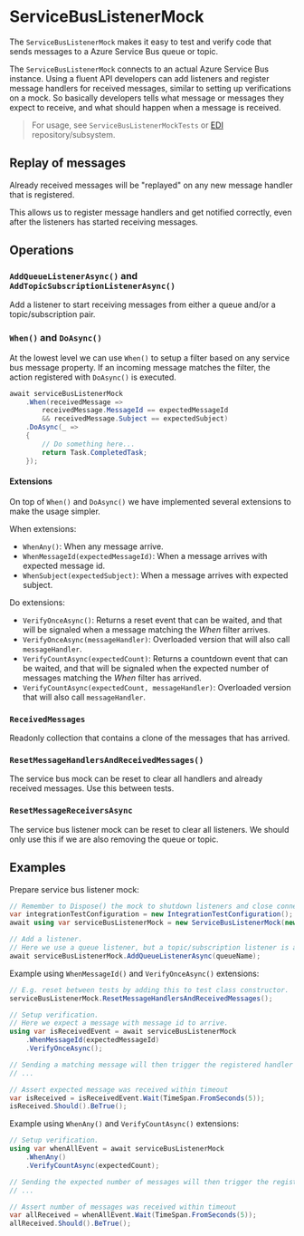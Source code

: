 # ServiceBusListenerMock

The `ServiceBusListenerMock` makes it easy to test and verify code that sends messages to a Azure Service Bus queue or topic.

The `ServiceBusListenerMock` connects to an actual Azure Service Bus instance. Using a fluent API developers can add listeners and register message handlers for received messages, similar to setting up verifications on a mock. So basically developers tells what message or messages they expect to receive, and what should happen when a message is received.

> For usage, see `ServiceBusListenerMockTests` or [EDI](https://github.com/Energinet-DataHub/opengeh-edi) repository/subsystem.

## Replay of messages

Already received messages will be "replayed" on any new message handler that is registered.

This allows us to register message handlers and get notified correctly, even after the listeners has started receiving messages.

## Operations

### `AddQueueListenerAsync()` and `AddTopicSubscriptionListenerAsync()`

Add a listener to start receiving messages from either a queue and/or a topic/subscription pair.

### `When()` and `DoAsync()`

At the lowest level we can use `When()` to setup a filter based on any service bus message property. If an incoming message matches the filter, the action registered with `DoAsync()` is executed.

```csharp
await serviceBusListenerMock
    .When(receivedMessage =>
        receivedMessage.MessageId == expectedMessageId
        && receivedMessage.Subject == expectedSubject)
    .DoAsync(_ =>
    {
        // Do something here...
        return Task.CompletedTask;
    });
```

#### Extensions

On top of `When()` and `DoAsync()` we have implemented several extensions to make the usage simpler.

When extensions:

- `WhenAny()`: When any message arrive.
- `WhenMessageId(expectedMessageId)`: When a message arrives with expected message id.
- `WhenSubject(expectedSubject)`: When a message arrives with expected subject.

Do extensions:

- `VerifyOnceAsync()`: Returns a reset event that can be waited, and that will be signaled when a message matching the *When* filter arrives.
- `VerifyOnceAsync(messageHandler)`: Overloaded version that will also call `messageHandler`.
- `VerifyCountAsync(expectedCount)`: Returns a countdown event that can be waited, and that will be signaled when the expected number of messages matching the *When* filter has arrived.
- `VerifyCountAsync(expectedCount, messageHandler)`: Overloaded version that will also call `messageHandler`.

### `ReceivedMessages`

Readonly collection that contains a clone of the messages that has arrived.

### `ResetMessageHandlersAndReceivedMessages()`

The service bus mock can be reset to clear all handlers and already received messages.
Use this between tests.

### `ResetMessageReceiversAsync`

The service bus listener mock can be reset to clear all listeners.
We should only use this if we are also removing the queue or topic.

## Examples

Prepare service bus listener mock:

```csharp
// Remember to Dispose() the mock to shutdown listeners and close connections.
var integrationTestConfiguration = new IntegrationTestConfiguration();
await using var serviceBusListenerMock = new ServiceBusListenerMock(new TestDiagnosticsLogger(), integrationTestConfiguration.ServiceBusFullyQualifiedNamespace);

// Add a listener.
// Here we use a queue listener, but a topic/subscription listener is also supported.
await serviceBusListenerMock.AddQueueListenerAsync(queueName);
```

Example using `WhenMessageId()` and `VerifyOnceAsync()` extensions:

```csharp
// E.g. reset between tests by adding this to test class constructor.
serviceBusListenerMock.ResetMessageHandlersAndReceivedMessages();

// Setup verification.
// Here we expect a message with message id to arrive.
using var isReceivedEvent = await serviceBusListenerMock
    .WhenMessageId(expectedMessageId)
    .VerifyOnceAsync();

// Sending a matching message will then trigger the registered handler and signal the event
// ...

// Assert expected message was received within timeout
var isReceived = isReceivedEvent.Wait(TimeSpan.FromSeconds(5));
isReceived.Should().BeTrue();
```

Example using `WhenAny()` and `VerifyCountAsync()` extensions:

```csharp
// Setup verification.
using var whenAllEvent = await serviceBusListenerMock
    .WhenAny()
    .VerifyCountAsync(expectedCount);

// Sending the expected number of messages will then trigger the registered handler and signal the event
// ...

// Assert number of messages was received within timeout
var allReceived = whenAllEvent.Wait(TimeSpan.FromSeconds(5));
allReceived.Should().BeTrue();
```

